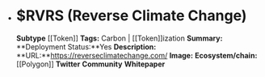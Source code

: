 - # $RVRS (Reverse Climate Change)
  **Subtype** [[Token]]
  **Tags:** Carbon | [[Token]]ization
  **Summary:**
  **Deployment Status:**Yes
  **Description:**
  **URL:**https://reverseclimatechange.com/
  **Image:**
  **Ecosystem/chain:**[[Polygon]]
  **Twitter**
  **Community**
  **Whitepaper**